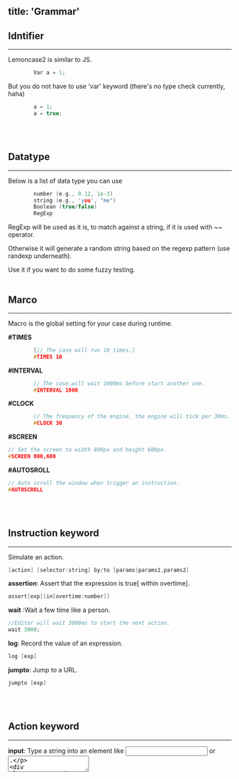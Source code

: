 title: 'Grammar'
---

## Idntifier
---
Lemoncase2 is similar to JS.

```C
        Var a = 1;
```

But you do not have to use 'var' keyword (there's no type check currently, haha)

```C
        a = 1;
        a = true;
```
<br><br/>

## Datatype
---
Below is a list of data type you can use

```C
        number (e.g., 0.12, 1e-3)
        string (e.g., 'you', "me")
        Boolean (true/false)
        RegExp
```

RegExp will be used as it is, to match against a string, if it is used with ~~ operator.

Otherwise it will generate a random string based on the regexp pattern (use randexp underneath).

Use it if you want to do some fuzzy testing.
<br><br/>

## Marco
---

Macro is the global setting for your case during runtime.

**#TIMES**

```C
        [// The case will run 10 times.]
        #TIMES 10
```

**#INTERVAL**

```C
        // The case will wait 1000ms before start another one.
        #INTERVAL 1000
```

**#CLOCK**

```C
        // The frequency of the engine, the engine will tick per 30ms.
        #CLOCK 30
```

**#SCREEN**

```C
// Set the screen to width 800px and height 600px.
#SCREEN 800,600
```

**#AUTOSROLL**

```C
// Auto scroll the window when trigger an instruction.
#AUTOSCROLL
```
<br><br/>

## Instruction keyword
---
Simulate an action.
```C
[action] [selector:string] by/to [params|params1,params2]
```

**assertion**: Assert that the expression is true[ within overtime].

```C
assert[exp][in[overtime:number]]
```

**wait** :Wait a few time like a person.

```C
//Editor will wait 3000ms to start the next action.
wait 3000;
```

**log**: Record the value of an expression.

```C
log [exp]
```

**jumpto**: Jump to a URL.

```C
jumpto [exp]
```
<br><br/>

## Action keyword
---
**input**: Type a string into an element like <input type="text" /> or <textarea>.
```C 
// <input id="link" class="case" />
input 'div#link.case' by "hello world.";
```

**click** Click a HTML element.
```C
        // <a href="...">Text</a>
        click 'a';

// <a id="link" href="...">Text</a>
click 'a#link';
```

**dbclick** Double click a HTML element.
```C
// <div id="link" class="case">Text</div>
dblclick 'div#link.case';
```

**rclick** Right click a HTML element.
```C
// <div id="link" class="case">Text</div>
rclick 'div#link.case';
```

**move** Trigger move enter/leave events on a HTML element.
<br><br/>

## Inbuilt sub-procedure
---
Below is the list of type of Inbuilt sub-procedure.[read more]()
<br><br/>

## Selector operator
---
**<# [selector:string] />** Get the number of elements that matches the selector.

```C 
// <div id="link" class="case">Text</div>
log <# 'div'/>; // Output 1
log <# '#link'/>; // Output 1
log <# '#no'/>; // Output 0
```

**<@ [selector:string] />** Get the innerHTML of the 1st element that matches the selector.The result is a string or `false` if there's no match.

```C
// <div id="link" class="case">Text</div>
log <@ 'div'/>; // Output Text
log <@ '#link'/>; // Output Text
log <@ '#no'/>; // Output false
```

**<! [selector:string] />** Check for element visibility.The result is `true` if such element exist && width > 0 && height > 0.Otherwise it is false

```C
// <div id="link" class="case">Text</div>
// <div id="link2" style="display:none">Text</div>
log <@ 'a'/>; // Output false
log <@ 'div'/>; // Output true
log <@ '#link2'/>; // Output false
```